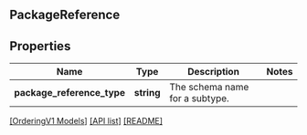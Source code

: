 ## PackageReference

## Properties

Name | Type | Description | Notes
------------ | ------------- | ------------- | -------------
**package_reference_type** | **string** | The schema name for a subtype. |

[[OrderingV1 Models]](../) [[API list]](../../Api) [[README]](../../../README.md)
